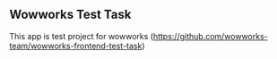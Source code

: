 ## Wowworks Test Task
This app is test project for wowworks
(https://github.com/wowworks-team/wowworks-frontend-test-task)
